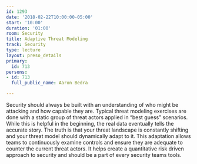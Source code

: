 ```yaml
---
id: 1293
date: '2018-02-22T10:00:00-05:00'
start: '10:00'
duration: '01:00'
room: Security
title: Adaptive Threat Modeling
track: Security
type: lecture
layout: preso_details
primary:
  id: 713
persons:
- id: 713
  full_public_name: Aaron Bedra

---
```

Security should always be built with an understanding of who might be attacking and how capable they are. Typical threat modeling exercises are done with a static group of threat actors applied in “best guess” scenarios. While this is helpful in the beginning, the real data eventually tells the accurate story. The truth is that your threat landscape is constantly shifting and your threat model should dynamically adapt to it. This adaptation allows teams to continuously examine controls and ensure they are adequate to counter the current threat actors. It helps create a quantitative risk driven approach to security and should be a part of every security teams tools.